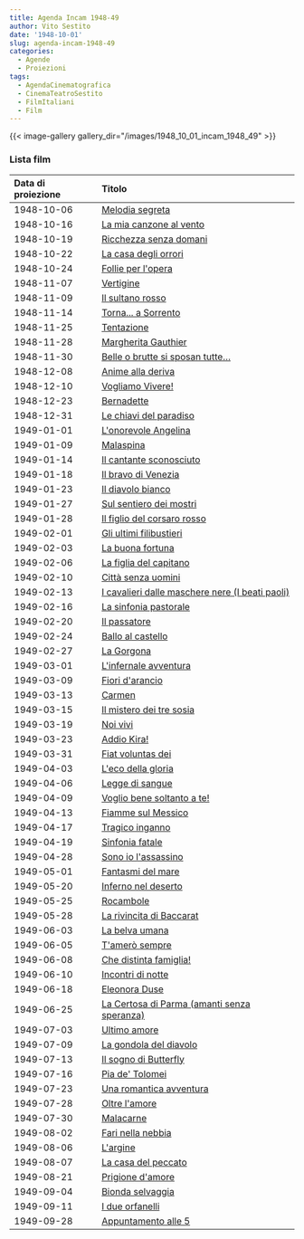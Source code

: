 ```yaml
---
title: Agenda Incam 1948-49
author: Vito Sestito
date: '1948-10-01'
slug: agenda-incam-1948-49
categories:
  - Agende
  - Proiezioni
tags:
  - AgendaCinematografica
  - CinemaTeatroSestito
  - FilmItaliani
  - Film
---
```

{{< image-gallery gallery_dir="/images/1948_10_01_incam_1948_49" >}}


### Lista film

|Data di proiezione |Titolo                                          |
|:------------------|:-----------------------------------------------|
|1948-10-06         |[Melodia segreta](https://www.imdb.com/title/tt0191305/)|
|1948-10-16         |[La mia canzone al vento](https://www.imdb.com/title/tt0031642/)|
|1948-10-19         |[Ricchezza senza domani](https://www.imdb.com/title/tt0031856/)|
|1948-10-22         |[La casa degli orrori](https://www.imdb.com/title/tt0037793/)|
|1948-10-24         |[Follie per l'opera](https://www.imdb.com/title/tt0040362/)|
|1948-11-07         |[Vertigine](https://www.imdb.com/title/tt0037008/)|
|1948-11-09         |[Il sultano rosso](https://www.imdb.com/title/tt0026032/)|
|1948-11-14         |[Torna... a Sorrento](https://www.imdb.com/title/tt0038183/)|
|1948-11-25         |[Tentazione](https://www.imdb.com/title/tt0039015/)|
|1948-11-28         |[Margherita Gauthier](https://www.imdb.com/title/tt0028683/)|
|1948-11-30         |[Belle o brutte si sposan tutte…](https://www.imdb.com/title/tt0031094/)|
|1948-12-08         |[Anime alla deriva](https://www.imdb.com/title/tt0023826/)|
|1948-12-10         |[Vogliamo Vivere!](https://www.imdb.com/title/tt0035446/)|
|1948-12-23         |[Bernadette](https://www.imdb.com/title/tt0036377/)|
|1948-12-31         |[Le chiavi del paradiso](https://www.imdb.com/title/tt0036983/)|
|1949-01-01         |[L'onorevole Angelina](https://www.imdb.com/title/tt0039682/)|
|1949-01-09         |[Malaspina](https://www.imdb.com/title/tt0039599/)|
|1949-01-14         |[Il cantante sconosciuto](https://www.imdb.com/title/tt0038408/)|
|1949-01-18         |[Il bravo di Venezia](https://www.imdb.com/title/tt0033431/)|
|1949-01-23         |[Il diavolo bianco](https://www.imdb.com/title/tt0039319/)|
|1949-01-27         |[Sul sentiero dei mostri](https://www.imdb.com/title/tt0032871/)|
|1949-01-28         |[Il figlio del corsaro rosso](https://www.imdb.com/title/tt0033602/)|
|1949-02-01         |[Gli ultimi filibustieri](https://www.imdb.com/title/tt0034331/)|
|1949-02-03         |[La buona fortuna](https://www.imdb.com/title/tt0047905/)|
|1949-02-06         |[La figlia del capitano](https://www.imdb.com/title/tt0039381/)|
|1949-02-10         |[Città senza uomini](https://www.imdb.com/title/tt0035740/)|
|1949-02-13         |[I cavalieri dalle maschere nere (I beati paoli)](https://www.imdb.com/title/tt0039256/)|
|1949-02-16         |[La sinfonia pastorale](https://www.imdb.com/title/tt0039004/)|
|1949-02-20         |[Il passatore](https://www.imdb.com/title/tt0039696/)|
|1949-02-24         |[Ballo al castello](https://www.imdb.com/title/tt0031075/)|
|1949-02-27         |[La Gorgona](https://www.imdb.com/title/tt0034803/)|
|1949-03-01         |[L'infernale avventura](https://www.imdb.com/title/tt0038300/)|
|1949-03-09         |[Fiori d'arancio](https://www.imdb.com/title/tt0036826/)|
|1949-03-13         |[Carmen](https://www.imdb.com/title/tt0034581/) |
|1949-03-15         |[Il mistero dei tre sosia](https://www.imdb.com/title/tt0033390/)|
|1949-03-19         |[Noi vivi](https://www.imdb.com/title/tt0035130/)|
|1949-03-23         |[Addio Kira!](https://www.imdb.com/title/tt0034429/)|
|1949-03-31         |[Fiat voluntas dei](https://www.imdb.com/title/tt0026348/)|
|1949-04-03         |[L'eco della gloria](https://www.imdb.com/title/tt0038506/)|
|1949-04-06         |[Legge di sangue](https://www.imdb.com/title/tt0039561/)|
|1949-04-09         |[Voglio bene soltanto a te!](https://www.imdb.com/title/tt0039086/)|
|1949-04-13         |[Fiamme sul Messico](https://www.imdb.com/title/tt0034993/)|
|1949-04-17         |[Tragico inganno](https://www.imdb.com/title/tt0038493/)|
|1949-04-19         |[Sinfonia fatale](https://www.imdb.com/title/tt0038942/)|
|1949-04-28         |[Sono io l'assassino](https://www.imdb.com/title/tt0039854/)|
|1949-05-01         |[Fantasmi del mare](https://www.imdb.com/title/tt0040344/)|
|1949-05-20         |[Inferno nel deserto](https://www.imdb.com/title/tt0034242/)|
|1949-05-25         |[Rocambole](https://www.imdb.com/title/tt0039781/)|
|1949-05-28         |[La rivincita di Baccarat](https://www.imdb.com/title/tt0039774/)|
|1949-06-03         |[La belva umana](https://www.imdb.com/title/tt0032383/)|
|1949-06-05         |[T'amerò sempre](https://www.imdb.com/title/tt0036413/)|
|1949-06-08         |[Che distinta famiglia!](https://www.imdb.com/title/tt0162234/)|
|1949-06-10         |[Incontri di notte](https://www.imdb.com/title/tt0034894/)|
|1949-06-18         |[Eleonora Duse](https://www.imdb.com/title/tt0039352/)|
|1949-06-25         |[La Certosa di Parma (amanti senza speranza)](https://www.imdb.com/title/tt0040223/)|
|1949-07-03         |[Ultimo amore](https://www.imdb.com/title/tt0039059/)|
|1949-07-09         |[La gondola del diavolo](https://www.imdb.com/title/tt0038570/)|
|1949-07-13         |[Il sogno di Butterfly](https://www.imdb.com/title/tt0031949/)|
|1949-07-16         |[Pia de' Tolomei](https://www.imdb.com/title/tt0034022/)|
|1949-07-23         |[Una romantica avventura](https://www.imdb.com/title/tt0032999/)|
|1949-07-28         |[Oltre l'amore](https://www.imdb.com/title/tt0032865/)|
|1949-07-30         |[Malacarne](https://www.imdb.com/title/tt0038719/)|
|1949-08-02         |[Fari nella nebbia](https://www.imdb.com/title/tt0033588/)|
|1949-08-06         |[L'argine](https://www.imdb.com/title/tt0029877/)|
|1949-08-07         |[La casa del peccato](https://www.imdb.com/title/tt0029975/)|
|1949-08-21         |[Prigione d'amore](https://www.imdb.com/title/tt0033127/)|
|1949-09-04         |[Bionda selvaggia](https://www.imdb.com/title/tt0039198/)|
|1949-09-11         |[I due orfanelli](https://www.imdb.com/title/tt0039342/)|
|1949-09-28         |[Appuntamento alle 5](https://www.imdb.com/title/tt0027887/)|
